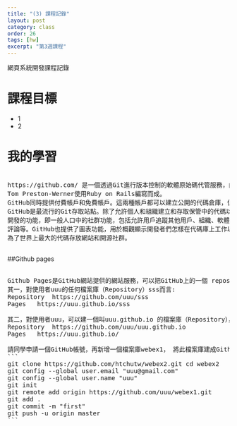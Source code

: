 ```yaml
---
title: "(3) 課程記錄"
layout: post
category: class
order: 26
tags: [hw]
excerpt: "第3週課程"
---
```

網頁系統開發課程記錄


# 課程目標
- 1
- 2

# 我的學習
<pre>

https://github.com/ 是一個透過Git進行版本控制的軟體原始碼代管服務，由Chris Wanstrath、PJ Hyett和
Tom Preston-Werner使用Ruby on Rails編寫而成。
GitHub同時提供付費帳戶和免費帳戶。這兩種帳戶都可以建立公開的代碼倉庫，但是付費帳戶還可以建立私有的代碼倉庫。
GitHub是最流行的Git存取站點。除了允許個人和組織建立和存取保管中的代碼以外，它也提供了一些方便社會化共同軟體
開發的功能，即一般人口中的社群功能，包括允許用戶追蹤其他用戶、組織、軟體庫的動態，對軟體代碼的改動和bug提出
評論等。GitHub也提供了圖表功能，用於概觀顯示開發者們怎樣在代碼庫上工作以及軟體的開發活躍程度。GitHub已經成
為了世界上最大的代碼存放網站和開源社群。

</pre>
##Github pages

<pre>

Github Pages是GitHub網站提供的網站服務，可以把GitHub上的一個 repository建成一個有url的網站。這個服務有二種型式。
其一，對使用者uuu的任何檔案庫（Repository）sss而言:
Repository	https://github.com/uuu/sss
Pages	https://uuu.github.io/sss

其二，對使用者uuu，可以建一個叫uuu.github.io 的檔案庫（Repository），這個檔案庫會對應到使用者的Pages。
Repository	https://github.com/uuu/uuu.github.io
Pages	https://uuu.github.io/

請同學申請一個GitHub帳號，再新增一個檔案庫webex1， 將此檔案庫建成Github Pages https://uuu.github.io/webex1
``` 
git clone https://github.com/htchutw/webex2.git cd webex2 
git config --global user.email "uuu@gmail.com" 
git config --global user.name "uuu" 
git init 
git remote add origin https://github.com/uuu/webex1.git 
git add . 
git commit -m "first" 
git push -u origin master 
```


</pre>


[1]: https://github.com/        "GitHub"
[2]: https://pages.github.com/  "GitHub Pages"
[3]: https://jekyllrb.com/      "Jekyll"
[4]: http://markdown.tw         "Markdown文件"
[5]: http://dillinger.io/       "Dillinger"





